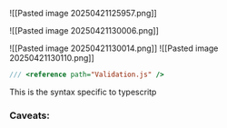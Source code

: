 ![[Pasted image 20250421125957.png]]

![[Pasted image 20250421130006.png]]

![[Pasted image 20250421130014.png]]
![[Pasted image 20250421130110.png]]


```ts
/// <reference path="Validation.js" />
```
This is the syntax specific to typescritp


### Caveats: 
